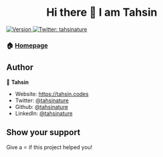 <h1 align="center">Hi there 👋 I am Tahsin</h1>
<p>
  <a href="https://www.npmjs.com/package/rm" target="_blank">
    <img alt="Version" src="https://img.shields.io/npm/v/rm.svg">
  </a>
  <a href="https://twitter.com/tahsinature" target="_blank">
    <img alt="Twitter: tahsinature" src="https://img.shields.io/twitter/follow/tahsinature.svg?style=social" />
  </a>
</p>

### 🏠 [Homepage](https://tahsin.codes)

## Author

👤 **Tahsin**

* Website: https://tahsin.codes
* Twitter: [@tahsinature](https://twitter.com/tahsinature)
* Github: [@tahsinature](https://github.com/tahsinature)
* LinkedIn: [@tahsinature](https://linkedin.com/in/tahsinature)

## Show your support

Give a ⭐️ if this project helped you!
